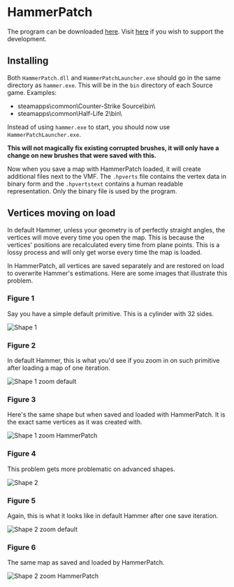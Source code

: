 # HammerPatch

The program can be downloaded [here](https://github.com/crashfort/HammerPatch/releases). Visit [here](https://twitch.streamlabs.com/crashfort/) if you wish to support the development.

## Installing
Both `HammerPatch.dll` and `HammerPatchLauncher.exe` should go in the same directory as `hammer.exe`. This will be in the `bin` directory of each Source game. Examples:

* steamapps\common\Counter-Strike Source\bin\
* steamapps\common\Half-Life 2\bin\

Instead of using `hammer.exe` to start, you should now use `HammerPatchLauncher.exe`.

**This will not magically fix existing corrupted brushes, it will only have a change on new brushes that were saved with this.**

Now when you save a map with HammerPatch loaded, it will create additional files next to the VMF. The `.hpverts` file contains the vertex data in binary form and the `.hpvertstext` contains a human readable representation. Only the binary file is used by the program.

## Vertices moving on load
In default Hammer, unless your geometry is of perfectly straight angles, the vertices will move every time you open the map. This is because the vertices' positions are recalculated every time from plane points. This is a lossy process and will only get worse every time the map is loaded.

In HammerPatch, all vertices are saved separately and are restored on load to overwrite Hammer's estimations. Here are some images that illustrate this problem.

### Figure 1
Say you have a simple default primitive. This is a cylinder with 32 sides.

![Shape 1](https://raw.githubusercontent.com/crashfort/HammerPatch/master/Images/Shape1.png)

### Figure 2
In default Hammer, this is what you'd see if you zoom in on such primitive after loading a map of one iteration.

![Shape 1 zoom default](https://raw.githubusercontent.com/crashfort/HammerPatch/master/Images/Shape1_Zoom_Default.png)

### Figure 3
Here's the same shape but when saved and loaded with HammerPatch. It is the exact same vertices as it was created with.

![Shape 1 zoom HammerPatch](https://raw.githubusercontent.com/crashfort/HammerPatch/master/Images/Shape1_Zoom_HammerPatch.png)

### Figure 4
This problem gets more problematic on advanced shapes.

![Shape 2](https://raw.githubusercontent.com/crashfort/HammerPatch/master/Images/Shape2.png)

### Figure 5
Again, this is what it looks like in default Hammer after one save iteration.

![Shape 2 zoom default](https://raw.githubusercontent.com/crashfort/HammerPatch/master/Images/Shape2_Zoom_Default.png)

### Figure 6
The same map as saved and loaded by HammerPatch.

![Shape 2 zoom HammerPatch](https://raw.githubusercontent.com/crashfort/HammerPatch/master/Images/Shape2_Zoom_HammerPatch.png)
